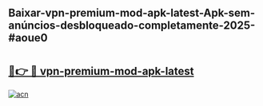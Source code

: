 ## Baixar-vpn-premium-mod-apk-latest-Apk-sem-anúncios-desbloqueado-completamente-2025-#aoue0

# <h2><a href="https://ainizakaria.my?title=vpn-premium-mod-apk-latest&ref=22M">🔗👉 🔴 vpn-premium-mod-apk-latest</a></h2>

[![acn](https://github.com/user-attachments/assets/0f9c940e-d8b0-45ae-aac7-cd30a18b3e1c)](https://ainizakaria.my?title=vpn-premium-mod-apk-latest&ref=22M)


